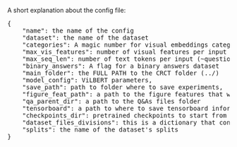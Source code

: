 A short explanation about the config file:
<pre>
{
    "name": the name of the config
    "dataset": the name of the dataset
    "categories": A magic number for visual embeddings categories, to include colors and shapes
    "max_vis_features": number of visual features per input (~ nubmer of visual objects appear in the figure)
    "max_seq_len": number of text tokens per input (~questions length)
    "binary_answers": A flag for a binary answers dataset
    "main_folder": the FULL PATH to the CRCT folder (../)
    "model_config": ViLBERT parameters,
    "save_path": path to folder where to save experiments,
    "figure_feat_path": a path to the figure features that was extracted from the detector.,
    "qa_parent_dir": a path to the Q&As files folder
    "tensorboard": a path to where to save tensorboard informations,
    "checkpoints_dir": pretrained checkpoints to start from
    "dataset_files_divisions": this is a dictionary that contains the number of images appear in each figure features file.
    "splits": the name of the dataset's splits
}
</pre>